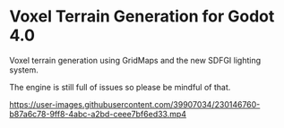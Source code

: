 # Voxel Terrain Generation for Godot 4.0
Voxel terrain generation using GridMaps and the new SDFGI lighting system.

The engine is still full of issues so please be mindful of that.


https://user-images.githubusercontent.com/39907034/230146760-b87a6c78-9ff8-4abc-a2bd-ceee7bf6ed33.mp4

